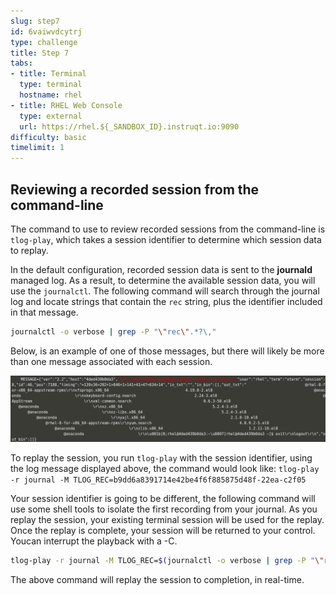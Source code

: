 ```yaml
---
slug: step7
id: 6vaiwvdcytrj
type: challenge
title: Step 7
tabs:
- title: Terminal
  type: terminal
  hostname: rhel
- title: RHEL Web Console
  type: external
  url: https://rhel.${_SANDBOX_ID}.instruqt.io:9090
difficulty: basic
timelimit: 1
---
```

## Reviewing a recorded session from the command-line

The command to use to review recorded sessions from the command-line is
`tlog-play`, which takes a session identifier to determine which session data
to replay.

In the default configuration, recorded session data is sent to the __journald__ managed log.  As a result, to determine the available session data, you will use the `journalctl`.  The following command will search through the journal log and locate strings that contain the `rec` string, plus the identifier included in that message.

```bash
journalctl -o verbose | grep -P "\"rec\".*?\,"
```

Below, is an example of one of those messages, but there will likely be more
than one message associated with each session.

![Journal Log Message](../assets/log-message.png)

To replay the session, you run `tlog-play` with the session identifier, using
the log message displayed above, the command would look like: `tlog-play -r journal -M TLOG_REC=b9dd6a8391714e42be4f6f885875d48f-22ea-c2f05`

Your session identifier is going to be different, the following command will use some shell tools to isolate the first recording from your journal.  As you replay the session, your existing terminal session will be used for the replay.
Once the replay is complete, your session will be returned to your control.  Youcan interrupt the playback with a <CTRL>-C.

```bash
tlog-play -r journal -M TLOG_REC=$(journalctl -o verbose | grep -P "\"rec\".*?\." | cut -d, -f3 | cut -d: -f2 | head -n 1 | sed -e s/\"//g)
```

The above command will replay the session to completion, in real-time.
